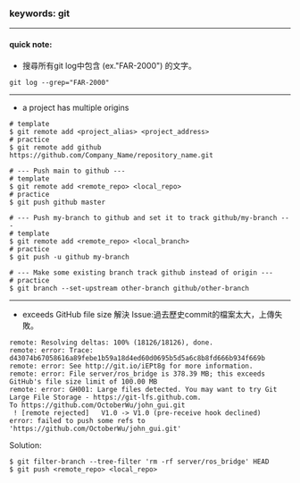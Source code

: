 ### keywords: git

---
#### quick note:

* 搜尋所有git log中包含 <keywords>(ex."FAR-2000") 的文字。
```shell
git log --grep="FAR-2000"
```
---
* a project has multiple origins
```shell
# template
$ git remote add <project_alias> <project_address>
# practice 
$ git remote add github https://github.com/Company_Name/repository_name.git

# --- Push main to github ---
# template
$ git remote add <remote_repo> <local_repo>
# practice 
$ git push github master

# --- Push my-branch to github and set it to track github/my-branch ---
# template
$ git remote add <remote_repo> <local_branch>
# practice 
$ git push -u github my-branch

# --- Make some existing branch track github instead of origin ---
# practice 
$ git branch --set-upstream other-branch github/other-branch
```

---

* exceeds GitHub file size 解決 
Issue:過去歷史commit的檔案太大，上傳失敗。
```shell
remote: Resolving deltas: 100% (18126/18126), done.
remote: error: Trace: d43074b67058616a89febe1b59a18d4ed60d0695b5d5a6c8b8fd666b934f669b
remote: error: See http://git.io/iEPt8g for more information.
remote: error: File server/ros_bridge is 378.39 MB; this exceeds GitHub's file size limit of 100.00 MB
remote: error: GH001: Large files detected. You may want to try Git Large File Storage - https://git-lfs.github.com.
To https://github.com/OctoberWu/john_gui.git
 ! [remote rejected]   V1.0 -> V1.0 (pre-receive hook declined)
error: failed to push some refs to 'https://github.com/OctoberWu/john_gui.git'
```
Solution: 
```shell
$ git filter-branch --tree-filter 'rm -rf server/ros_bridge' HEAD
$ git push <remote_repo> <local_repo>
```